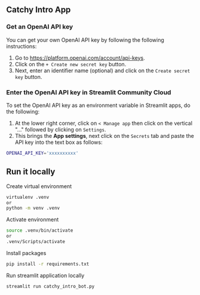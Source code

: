## Catchy Intro App

### Get an OpenAI API key

You can get your own OpenAI API key by following the following instructions:

1. Go to https://platform.openai.com/account/api-keys.
2. Click on the `+ Create new secret key` button.
3. Next, enter an identifier name (optional) and click on the `Create secret key` button.

### Enter the OpenAI API key in Streamlit Community Cloud

To set the OpenAI API key as an environment variable in Streamlit apps, do the following:

1. At the lower right corner, click on `< Manage app` then click on the vertical "..." followed by clicking on `Settings`.
2. This brings the **App settings**, next click on the `Secrets` tab and paste the API key into the text box as follows:

```sh
OPENAI_API_KEY='xxxxxxxxxx'
```

## Run it locally
Create virtual environment
```sh
virtualenv .venv
or
python -m venv .venv
```
Activate environment
```sh
source .venv/bin/activate
or
.venv/Scripts/activate
```
Install packages
```sh
pip install -r requirements.txt
```
Run streamlit application locally
```sh
streamlit run catchy_intro_bot.py
```
